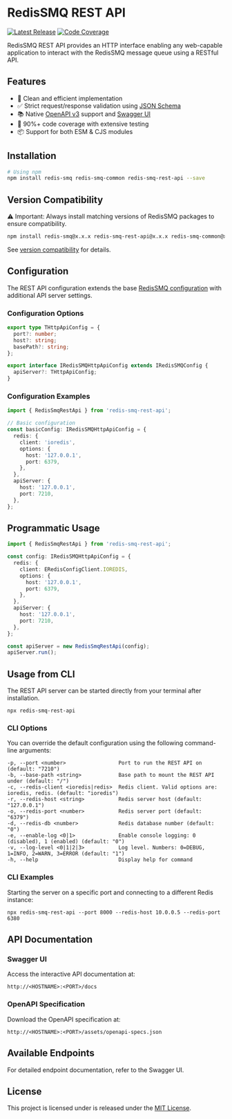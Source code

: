# RedisSMQ REST API

[![Latest Release](https://img.shields.io/github/v/release/weyoss/redis-smq?include_prereleases&label=release&color=green&style=flat-square)](https://github.com/weyoss/redis-smq/releases)
[![Code Coverage](https://img.shields.io/codecov/c/github/weyoss/redis-smq?flag=redis-smq-rest-api&style=flat-square)](https://app.codecov.io/github/weyoss/redis-smq/tree/master/packages/redis-smq-rest-api)

RedisSMQ REST API provides an HTTP interface enabling any web-capable application to interact with the RedisSMQ message 
queue using a RESTful API.

## Features

- 🚀 Clean and efficient implementation
- ✅ Strict request/response validation using [JSON Schema](https://json-schema.org/)
- 📚 Native [OpenAPI v3](https://www.openapis.org/) support and [Swagger UI](https://swagger.io/)
- 🧪 90%+ code coverage with extensive testing
- 📦 Support for both ESM & CJS modules

## Installation

```bash
# Using npm
npm install redis-smq redis-smq-common redis-smq-rest-api --save
```

## Version Compatibility

⚠️ Important: Always install matching versions of RedisSMQ packages to ensure compatibility.

```bash
npm install redis-smq@x.x.x redis-smq-rest-api@x.x.x redis-smq-common@x.x.x
```

See [version compatibility](https://github.com/weyoss/redis-smq/blob/master/packages/redis-smq/docs/version-compatibility.md) for details.

## Configuration

The REST API configuration extends the base [RedisSMQ configuration](https://github.com/weyoss/redis-smq/blob/master/packages/redis-smq/docs/configuration.md) with additional API server settings.

### Configuration Options

```typescript
export type THttpApiConfig = {
  port?: number;
  host?: string;
  basePath?: string;
};

export interface IRedisSMQHttpApiConfig extends IRedisSMQConfig {
  apiServer?: THttpApiConfig;
}
```

### Configuration Examples

```typescript
import { RedisSmqRestApi } from 'redis-smq-rest-api';

// Basic configuration
const basicConfig: IRedisSMQHttpApiConfig = {
  redis: {
    client: 'ioredis',
    options: {
      host: '127.0.0.1',
      port: 6379,
    },
  },
  apiServer: {
    host: '127.0.0.1',
    port: 7210,
  },
};
```

## Programmatic Usage

```typescript
import { RedisSmqRestApi } from 'redis-smq-rest-api';

const config: IRedisSMQHttpApiConfig = {
  redis: {
    client: ERedisConfigClient.IOREDIS,
    options: {
      host: '127.0.0.1',
      port: 6379,
    },
  },
  apiServer: {
    host: '127.0.0.1',
    port: 7210,
  },
};

const apiServer = new RedisSmqRestApi(config);
apiServer.run();
```

## Usage from CLI

The REST API server can be started directly from your terminal after installation.

```shell
npx redis-smq-rest-api
```

### CLI Options

You can override the default configuration using the following command-line arguments:

```shell
-p, --port <number>                 Port to run the REST API on (default: "7210")
-b, --base-path <string>            Base path to mount the REST API under (default: "/")
-c, --redis-client <ioredis|redis>  Redis client. Valid options are: ioredis, redis. (default: "ioredis")
-r, --redis-host <string>           Redis server host (default: "127.0.0.1")
-o, --redis-port <number>           Redis server port (default: "6379")
-d, --redis-db <number>             Redis database number (default: "0")
-e, --enable-log <0|1>              Enable console logging: 0 (disabled), 1 (enabled) (default: "0")
-v, --log-level <0|1|2|3>           Log level. Numbers: 0=DEBUG, 1=INFO, 2=WARN, 3=ERROR (default: "1")
-h, --help                          Display help for command
```

### CLI Examples

Starting the server on a specific port and connecting to a different Redis instance:

```shell
npx redis-smq-rest-api --port 8000 --redis-host 10.0.0.5 --redis-port 6380
```

## API Documentation

### Swagger UI

Access the interactive API documentation at:

```text
http://<HOSTNAME>:<PORT>/docs
```

### OpenAPI Specification

Download the OpenAPI specification at:

```text
http://<HOSTNAME>:<PORT>/assets/openapi-specs.json
```

## Available Endpoints

For detailed endpoint documentation, refer to the Swagger UI.

## License

This project is licensed under is released under the [MIT License](https://github.com/weyoss/redis-smq/blob/master/LICENSE).
